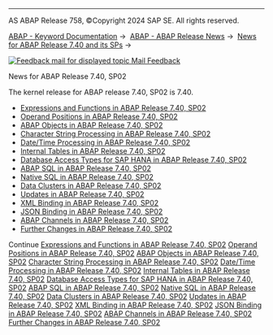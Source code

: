   

* * *

AS ABAP Release 758, ©Copyright 2024 SAP SE. All rights reserved.

[ABAP - Keyword Documentation](javascript:call_link\('abenabap.htm'\)) →  [ABAP - ABAP Release News](javascript:call_link\('abennews.htm'\)) →  [News for ABAP Release 7.40 and its SPs](javascript:call_link\('abennews-740.htm'\)) → 

 [![](Mail.gif?object=Mail.gif "Feedback mail for displayed topic") Mail Feedback](mailto:f1_help@sap.com?subject=Feedback%20on%20ABAP%20Documentation&body=Document:%20News%20for%20ABAP%20Release%207.40%2C%20SP02%2C%20ABENNEWS-740_SP02%2C%20758%0D%0A%0D%0AError:%0D%0A%0D%0A%0D%0A%0D%0ASuggestion%20for%20improvement:)

News for ABAP Release 7.40, SP02

The kernel release for ABAP release 7.40, SP02 is 7.40.

-   [Expressions and Functions in ABAP Release 7.40, SP02](javascript:call_link\('abennews-740-expressions.htm'\))
-   [Operand Positions in ABAP Release 7.40, SP02](javascript:call_link\('abennews-740-operand_positions.htm'\))
-   [ABAP Objects in ABAP Release 7.40, SP02](javascript:call_link\('abennews-740-abap_objects.htm'\))
-   [Character String Processing in ABAP Release 7.40, SP02](javascript:call_link\('abennews-740-character_processing.htm'\))
-   [Date/Time Processing in ABAP Release 7.40, SP02](javascript:call_link\('abennews-740-date_time_processing.htm'\))
-   [Internal Tables in ABAP Release 7.40, SP02](javascript:call_link\('abennews-740-itab.htm'\))
-   [Database Access Types for SAP HANA in ABAP Release 7.40, SP02](javascript:call_link\('abennews-740-sql.htm'\))
-   [ABAP SQL in ABAP Release 7.40, SP02](javascript:call_link\('abennews-740-abap_sql.htm'\))
-   [Native SQL in ABAP Release 7.40, SP02](javascript:call_link\('abennews-740-native_sql.htm'\))
-   [Data Clusters in ABAP Release 7.40, SP02](javascript:call_link\('abennews-740-data_cluster.htm'\))
-   [Updates in ABAP Release 7.40, SP02](javascript:call_link\('abennews-740-update.htm'\))
-   [XML Binding in ABAP Release 7.40, SP02](javascript:call_link\('abennews-740-xml.htm'\))
-   [JSON Binding in ABAP Release 7.40, SP02](javascript:call_link\('abennews-740-json.htm'\))
-   [ABAP Channels in ABAP Release 7.40, SP02](javascript:call_link\('abennews-740-abap_channels.htm'\))
-   [Further Changes in ABAP Release 7.40, SP02](javascript:call_link\('abennews-740-others.htm'\))

Continue
[Expressions and Functions in ABAP Release 7.40, SP02](javascript:call_link\('abennews-740-expressions.htm'\))
[Operand Positions in ABAP Release 7.40, SP02](javascript:call_link\('abennews-740-operand_positions.htm'\))
[ABAP Objects in ABAP Release 7.40, SP02](javascript:call_link\('abennews-740-abap_objects.htm'\))
[Character String Processing in ABAP Release 7.40, SP02](javascript:call_link\('abennews-740-character_processing.htm'\))
[Date/Time Processing in ABAP Release 7.40, SP02](javascript:call_link\('abennews-740-date_time_processing.htm'\))
[Internal Tables in ABAP Release 7.40, SP02](javascript:call_link\('abennews-740-itab.htm'\))
[Database Access Types for SAP HANA in ABAP Release 7.40, SP02](javascript:call_link\('abennews-740-sql.htm'\))
[ABAP SQL in ABAP Release 7.40, SP02](javascript:call_link\('abennews-740-abap_sql.htm'\))
[Native SQL in ABAP Release 7.40, SP02](javascript:call_link\('abennews-740-native_sql.htm'\))
[Data Clusters in ABAP Release 7.40, SP02](javascript:call_link\('abennews-740-data_cluster.htm'\))
[Updates in ABAP Release 7.40, SP02](javascript:call_link\('abennews-740-update.htm'\))
[XML Binding in ABAP Release 7.40, SP02](javascript:call_link\('abennews-740-xml.htm'\))
[JSON Binding in ABAP Release 7.40, SP02](javascript:call_link\('abennews-740-json.htm'\))
[ABAP Channels in ABAP Release 7.40, SP02](javascript:call_link\('abennews-740-abap_channels.htm'\))
[Further Changes in ABAP Release 7.40, SP02](javascript:call_link\('abennews-740-others.htm'\))